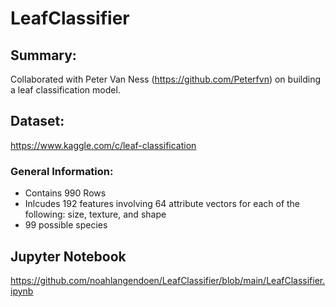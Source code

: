 # LeafClassifier

## Summary:

Collaborated with Peter Van Ness (https://github.com/Peterfvn) on building a leaf classification model.

## Dataset: 

https://www.kaggle.com/c/leaf-classification

### General Information:

* Contains 990 Rows
* Inlcudes 192 features involving 64 attribute vectors for each of the following: size, texture, and shape
* 99 possible species

## Jupyter Notebook

https://github.com/noahlangendoen/LeafClassifier/blob/main/LeafClassifier.ipynb
